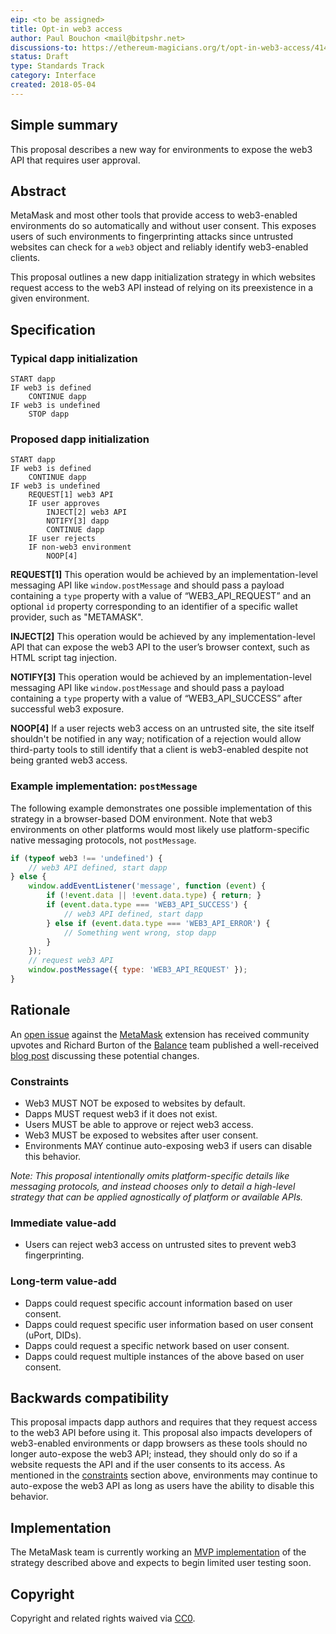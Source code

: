 ```yaml
---
eip: <to be assigned>
title: Opt-in web3 access
author: Paul Bouchon <mail@bitpshr.net>
discussions-to: https://ethereum-magicians.org/t/opt-in-web3-access/414
status: Draft
type: Standards Track
category: Interface
created: 2018-05-04
---
```


## Simple summary

This proposal describes a new way for environments to expose the web3 API that requires user approval.

## Abstract

MetaMask and most other tools that provide access to web3-enabled environments do so automatically and without user consent. This exposes users of such environments to fingerprinting attacks since untrusted websites can check for a `web3` object and reliably identify web3-enabled clients.

This proposal outlines a new dapp initialization strategy in which websites request access to the web3 API instead of relying on its preexistence in a given environment.

## Specification

### Typical dapp initialization

```
START dapp
IF web3 is defined
    CONTINUE dapp
IF web3 is undefined
    STOP dapp
```

### Proposed dapp initialization

```
START dapp
IF web3 is defined
    CONTINUE dapp
IF web3 is undefined
    REQUEST[1] web3 API
    IF user approves
        INJECT[2] web3 API
        NOTIFY[3] dapp
        CONTINUE dapp
    IF user rejects
    IF non-web3 environment
        NOOP[4]
```

**REQUEST[1]** This operation would be achieved by an implementation-level messaging API like `window.postMessage` and should pass a payload containing a `type` property with a value of “WEB3_API_REQUEST” and an optional `id` property corresponding to an identifier of a specific wallet provider, such as "METAMASK".

**INJECT[2]** This operation would be achieved by any implementation-level API that can expose the web3 API to the user’s browser context, such as HTML script tag injection.

**NOTIFY[3]** This operation would be achieved by an implementation-level messaging API like `window.postMessage` and should pass a payload containing a `type` property with a value of “WEB3_API_SUCCESS” after successful web3 exposure.

**NOOP[4]** If a user rejects web3 access on an untrusted site, the site itself shouldn't be notified in any way; notification of a rejection would allow third-party tools to still identify that a client is web3-enabled despite not being granted web3 access.

### Example implementation: `postMessage`

The following example demonstrates one possible implementation of this strategy in a browser-based DOM environment. Note that web3 environments on other platforms would most likely use platform-specific native messaging protocols, not `postMessage`.

```js
if (typeof web3 !== 'undefined') {
    // web3 API defined, start dapp
} else {
    window.addEventListener('message', function (event) {
        if (!event.data || !event.data.type) { return; }
        if (event.data.type === 'WEB3_API_SUCCESS') {
            // web3 API defined, start dapp
        } else if (event.data.type === 'WEB3_API_ERROR') {
            // Something went wrong, stop dapp
        }
    });
    // request web3 API
    window.postMessage({ type: 'WEB3_API_REQUEST' });
}
```

## Rationale

An [open issue](https://github.com/MetaMask/metamask-extension/issues/714) against the [MetaMask](https://github.com/MetaMask/metamask-extension) extension has received community upvotes and Richard Burton of the [Balance](https://github.com/balance-io) team published a well-received [blog post](https://medium.com/@ricburton/metamask-walletconnect-js-b47857efb4f7) discussing these potential changes.

### Constraints

* Web3 MUST NOT be exposed to websites by default.
* Dapps MUST request web3 if it does not exist.
* Users MUST be able to approve or reject web3 access.
* Web3 MUST be exposed to websites after user consent.
* Environments MAY continue auto-exposing web3 if users can disable this behavior.

_Note: This proposal intentionally omits platform-specific details like messaging protocols, and instead chooses only to detail a high-level strategy that can be applied agnostically of platform or available APIs._

### Immediate value-add

* Users can reject web3 access on untrusted sites to prevent web3 fingerprinting.

### Long-term value-add

* Dapps could request specific account information based on user consent.
* Dapps could request specific user information based on user consent (uPort, DIDs).
* Dapps could request a specific network based on user consent.
* Dapps could request multiple instances of the above based on user consent.

## Backwards compatibility

This proposal impacts dapp authors and requires that they request access to the web3 API before using it. This proposal also impacts developers of web3-enabled environments or dapp browsers as these tools should no longer auto-expose the web3 API; instead, they should only do so if a website requests the API and if the user consents to its access. As mentioned in the [constraints](/#constraints) section above, environments may continue to auto-expose the web3 API as long as users have the ability to disable this behavior.

## Implementation

The MetaMask team is currently working an [MVP implementation](https://github.com/MetaMask/metamask-extension/issues/3930) of the strategy described above and expects to begin limited user testing soon.

## Copyright

Copyright and related rights waived via [CC0](https://creativecommons.org/publicdomain/zero/1.0/).